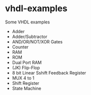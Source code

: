 # vhdl-examples
Some VHDL examples

- Adder
- Adder/Subtractor
- AND/OR/NOT/XOR Gates
- Counter
- RAM
- ROM
- Dual Port RAM
- (JK) Flip-Flop
- 8 bit Linear Sshift Feedback Register
- MUX 4 to 1
- Shift Register
- State Machine

